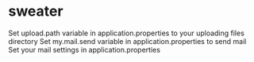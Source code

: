 # sweater
Set upload.path variable in application.properties to your uploading files directory
Set my.mail.send variable in application.properties to send mail
Set your mail settings in application.properties
